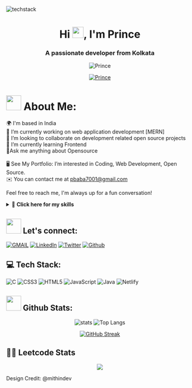 ![techstack](https://user-images.githubusercontent.com/52347812/137624699-ce6bb7ee-eb84-46f1-ac69-c4b78b22db90.png)
<h1 align="center">Hi <img src="https://media.giphy.com/media/hvRJCLFzcasrR4ia7z/giphy.gif" width="30px">, I'm Prince</h1>
<h3 align="center">A passionate developer from Kolkata</h3>


<p align="center"> <img src="https://komarev.com/ghpvc/?username=Princesah09&label=Profile%20views&color=0e75b6&style=flat" alt="Prince" /> </p>

<p align="center"> <a href="https://twitter.com/Princesah009" target="blank"><img src="https://img.shields.io/twitter/follow/Princesah009?logo=twitter&style=for-the-badge" alt="Prince" /></a> </p>


#  <img src="https://media.giphy.com/media/WUlplcMpOCEmTGBtBW/giphy.gif" width="40"> **About Me:**
🌍  I'm based in India <br> 🔭 I’m currently working on web application development [MERN]<br>👯 I’m looking to collaborate on development related open source projects<br>🌱 I’m currently learning Frontend<br>💬Ask me anything about Opensource<br> <br>🖥️ See My Portfolio: I’m interested in Coding, Web Development, Open Source.<br> ✉️  You can contact me at [pbaba7001@gmail.com](mailto:pbaba7001@gmail.com) 


Feel free to reach me, I'm always up for a fun conversation!

 <details>
    <summary> 💪 <b> Click here for my skills </b></summary>

<br />
    
Languages:

<p>
    <a><img src="https://img.shields.io/badge/java-14354C?style=for-the-badge&logo=java&logoColor=white" /></a>
    <a><img src="https://img.shields.io/badge/JavaScript-323330?style=for-the-badge&logo=javascript&logoColor=F7DF1E" /></a>
    <a><img src="https://img.shields.io/badge/C-777BB4?style=for-the-badge&logo=C&logoColor=white" /><a>
    <a><img src="https://img.shields.io/badge/Matlab-000000?style=for-the-badge&logo=matlab&logoColor=white" /></a>
</p>

Backend frameworks:

<p>
    <a><img src="https://img.shields.io/badge/Node.js-339933?style=for-the-badge&logo=nodedotjs&logoColor=white" /></a>

</p>

Frontend frameworks:

<p>
    <a><img src="https://img.shields.io/badge/React-20232A?style=for-the-badge&logo=react&logoColor=61DAFB" /><a>
</p>
        
Databases:
<p>
    <a><img src="https://img.shields.io/badge/MySQL-005C84?style=for-the-badge&logo=mysql&logoColor=white" /><a>
</p>
</details>



## <img src="https://media.giphy.com/media/LnQjpWaON8nhr21vNW/giphy.gif" width="40"> **Let's connect:** ️
[![GMAIL](https://img.shields.io/badge/Gmail-D14836?style=for-the-badge&logo=gmail&logoColor=white)](mailto:pbaba7001@gmail.com)
[![LinkedIn](https://img.shields.io/badge/-LinkedIn-0077B5?style=for-the-badge&logo=LinkedIn&logoColor=white)](https://www.linkedin.com/in/princesah/)
[![Twitter](https://img.shields.io/badge/-Twitter-1DA1F2?style=for-the-badge&logo=Twitter&logoColor=white)](https://twitter.com/Princesah009)
[![Github](https://img.shields.io/badge/-Github-181717?style=for-the-badge&logo=Github&logoColor=white)](https://github.com/Princesah09)


## 💻 Tech Stack:
![C](https://img.shields.io/badge/c-%2300599C.svg?style=for-the-badge&logo=c&logoColor=white) ![CSS3](https://img.shields.io/badge/css3-%231572B6.svg?style=for-the-badge&logo=css3&logoColor=white) ![HTML5](https://img.shields.io/badge/html5-%23E34F26.svg?style=for-the-badge&logo=html5&logoColor=white) ![JavaScript](https://img.shields.io/badge/javascript-%23323330.svg?style=for-the-badge&logo=javascript&logoColor=%23F7DF1E) ![Java](https://img.shields.io/badge/java-%23ED8B00.svg?style=for-the-badge&logo=java&logoColor=white) ![Netlify](https://img.shields.io/badge/netlify-%23000000.svg?style=for-the-badge&logo=netlify&logoColor=#00C7B7) 

## <img src="https://media.giphy.com/media/ZCN6F3FAkwsyOGU2RS/giphy.gif" width="40"> **Github Stats:**

<div align="center">

![stats](https://github-readme-stats.vercel.app/api?username=Princesah09&title_color=3498db&text_color=2ecc71&icon_color=3498db&bg_color=00000000&hide_border=true&show_icons=true&include_all_commits=true&count_private=true&disable_animations=true)
![Top Langs](https://github-readme-stats.vercel.app/api/top-langs/?username=Princesah09&title_color=3498db&text_color=2ecc71&icon_color=3498db&bg_color=00000000&hide=TeX&layout=compact)

</div>

<div align="center">

[![GitHub Streak](https://github-readme-streak-stats.herokuapp.com?user=Princesah09&theme=chartreuse-dark&hide_border=true)](https://git.io/streak-stats)
    
</div>

## 🧑‍💻 Leetcode Stats
<p align="center">
  <img align="center" src="https://leetcard.jacoblin.cool/Princesah09?theme=""/>
</p>
                                                                              <p>Design Credit: @mithindev</p>
